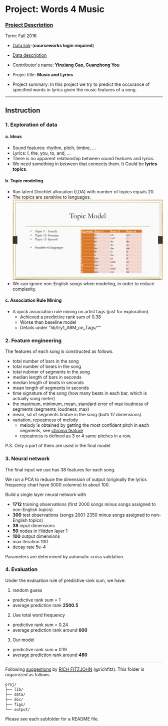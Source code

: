 # Project: Words 4 Music

### [Project Description](doc/Project4_desc.md)

Term: Fall 2016

+ [Data link](https://courseworks2.columbia.edu/courses/11849/files/folder/Project_Files?preview=763391)-(**courseworks login required**)

+ [Data description](doc/readme.html)

+ Contributor's name: __Yinxiang Gao, Guanzhong You__

+ Projec title: __Music and Lyrics__

+ Project summary: In this project we try to predict the occurance of specified words in lyrics given the music features of a song.

----------

## Instruction

### 1. Exploration of data

#### a. Ideas
* Sound features: rhythm, pitch,  timbre, …
* Lyrics:  I, the, you, to, and, …
* There is no apparent relationship between sound features and lyrics.
* We need something in between that connects them. It Could be __lyrics topics__.

#### b. Topic modeling
* Ran latent Dirichlet allocation (LDA) with number of topics equals 20.
* The topics are sensitive to languages.
![image](figs/topicmodel.png)
* We can ignore non-English songs when modeling, in order to reduce complexity.

#### c. Association Rule Mining
* A quick association rule mining on artist tags (just for exploration).
    * Achieved a predictive rank sum of 0.38
    * Worse than baseline model
    * Details under "lib/try1_ARM_on_Tags/""


### 2. Feature engineering

The features of each song is constructed as follows.

* total number of bars in the song
* total number of beats in the song
* total nubmer of segments in the song
* median length of bars in seconds
* median length of beats in seconds
* mean length of segments in seconds
* time signature of the song (how many beats in each bar, which is actually song meter)
* the maximum, minimum, mean, standard error of max loudness of segments (segments_loudness_max)
* mean, sd of segments timbre in the song (both 12 dimensions)
* variation, repeatness of melody
  * melody is obtained by getting the most confident pitch in each segments, see [chroma feature](https://en.wikipedia.org/wiki/Chroma_feature)
  * repeatness is defined as 3 or 4 same pitches in a row.

P.S. Only a part of them are used in the final model.

### 3. Neural network

The final input we use has 38 features for each song.

We run a PCA to reduce the dimension of output (originally the lyrics frequency chart have 5000 columns) to about 100.

Build a single layer neural network with
* __1712__ training observations (first 2000 songs minus songs assigned to non-English topics)
* __300__ test observations (songs 2001-2350 minus songs assigned to non-English topics)
* __38__ input dimensions
* __50__ nodes in Hidden layer 1
* __100__ output dimensions
* max iteration 100
* decay rate 5e-4

Parameters are determined by automatic cross validation.

### 4. Evaluation

Under the evaluation rule of predictive rank sum, we have:

1. random guess
  * predictive rank sum = 1
  * average prediction rank __2500.5__

2. Use total word frequency
  * predictive rank sum = 0.24
  * average prediction rank around __600__

3. Our model
  * predictive rank sum = 0.19
  * average prediction rank around __480__

---------

Following [suggestions](http://nicercode.github.io/blog/2013-04-05-projects/) by [RICH FITZJOHN](http://nicercode.github.io/about/#Team) (@richfitz). This folder is orgarnized as follows.

```
proj/
├── lib/
├── data/
├── doc/
├── figs/
└── output/
```

Please see each subfolder for a README file.
